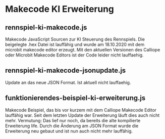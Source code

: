 # Makecode KI Erweiterung

## rennspiel-ki-makecode.js

Makecode JavaScript Sourcen zur KI Steuerung des Rennspiels.
Die beigelegte .hex Datei ist lauffähig und wurde am 18.10.2020 mit dem microbit makecode editor erzeugt.
Mit den aktuellen Versionen des Calliope oder Microbit Makecode Editors ist der Code leider nicht lauffaehig.

## rennspiel-ki-makecode-jsonupdate.js

Update an das neue JSON Format. Ist aktuell nicht lauffaehig.

## funktionierendes-beispiel-ki-erweiterung.js

Makecode Beispiel, das bis vor kurzem mit dem Calliope Makecode Editor lauffähig war.
Seit dem letzten Update der Erweiterung läuft dies auch nicht mehr.
Vermutung: Das lief nur noch, da bereits die alte kompilierte Erweiterung life. 
Durch die Änderung am JSON Format wurde die Erweiterung neu gebaut und ist nun auch nicht mehr lauffähig.
